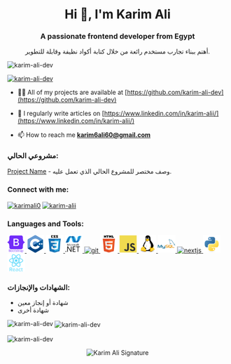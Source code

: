 <h1 align="center">Hi 👋, I'm Karim Ali</h1>
<h3 align="center">A passionate frontend developer from Egypt</h3>

<p align="center">أهتم ببناء تجارب مستخدم رائعة من خلال كتابة أكواد نظيفة وقابلة للتطوير.</p>

<p align="left"> <img src="https://komarev.com/ghpvc/?username=karim-ali-dev&label=Profile%20views&color=0e75b6&style=flat" alt="karim-ali-dev" /> </p>

<p align="left"> <a href="https://github.com/ryo-ma/github-profile-trophy"><img src="https://github-profile-trophy.vercel.app/?username=karim-ali-dev" alt="karim-ali-dev" /></a> </p>

- 👨‍💻 All of my projects are available at [https://github.com/karim-ali-dev](https://github.com/karim-ali-dev)

- 📝 I regularly write articles on [https://www.linkedin.com/in/karim-alii/](https://www.linkedin.com/in/karim-alii/)

- 📫 How to reach me **karim6ali60@gmail.com**

<h3 align="left">مشروعي الحالي:</h3>
<p align="left">
  <a href="https://github.com/karim-ali-dev/your-project" target="_blank">Project Name</a> - وصف مختصر للمشروع الحالي الذي تعمل عليه.
</p>

<h3 align="left">Connect with me:</h3>
<p align="left">
  <a href="https://twitter.com/karimali0" target="blank"><img align="center" src="https://raw.githubusercontent.com/rahuldkjain/github-profile-readme-generator/master/src/images/icons/Social/twitter.svg" alt="karimali0" height="30" width="40" /></a>
  <a href="https://linkedin.com/in/karim-alii" target="blank"><img align="center" src="https://raw.githubusercontent.com/rahuldkjain/github-profile-readme-generator/master/src/images/icons/Social/linked-in-alt.svg" alt="karim-alii" height="30" width="40" /></a>
</p>

<h3 align="left">Languages and Tools:</h3>
<p align="left">
  <a href="https://getbootstrap.com" target="_blank" rel="noreferrer"> <img src="https://raw.githubusercontent.com/devicons/devicon/master/icons/bootstrap/bootstrap-plain-wordmark.svg" alt="bootstrap" width="40" height="40"/> </a>
  <a href="https://www.w3schools.com/cpp/" target="_blank" rel="noreferrer"> <img src="https://raw.githubusercontent.com/devicons/devicon/master/icons/cplusplus/cplusplus-original.svg" alt="cplusplus" width="40" height="40"/> </a>
  <a href="https://www.w3schools.com/css/" target="_blank" rel="noreferrer"> <img src="https://raw.githubusercontent.com/devicons/devicon/master/icons/css3/css3-original-wordmark.svg" alt="css3" width="40" height="40"/> </a>
  <a href="https://dotnet.microsoft.com/" target="_blank" rel="noreferrer"> <img src="https://raw.githubusercontent.com/devicons/devicon/master/icons/dot-net/dot-net-original-wordmark.svg" alt="dotnet" width="40" height="40"/> </a>
  <a href="https://git-scm.com/" target="_blank" rel="noreferrer"> <img src="https://www.vectorlogo.zone/logos/git-scm/git-scm-icon.svg" alt="git" width="40" height="40"/> </a>
  <a href="https://www.w3.org/html/" target="_blank" rel="noreferrer"> <img src="https://raw.githubusercontent.com/devicons/devicon/master/icons/html5/html5-original-wordmark.svg" alt="html5" width="40" height="40"/> </a>
  <a href="https://developer.mozilla.org/en-US/docs/Web/JavaScript" target="_blank" rel="noreferrer"> <img src="https://raw.githubusercontent.com/devicons/devicon/master/icons/javascript/javascript-original.svg" alt="javascript" width="40" height="40"/> </a>
  <a href="https://www.linux.org/" target="_blank" rel="noreferrer"> <img src="https://raw.githubusercontent.com/devicons/devicon/master/icons/linux/linux-original.svg" alt="linux" width="40" height="40"/> </a>
  <a href="https://www.mysql.com/" target="_blank" rel="noreferrer"> <img src="https://raw.githubusercontent.com/devicons/devicon/master/icons/mysql/mysql-original-wordmark.svg" alt="mysql" width="40" height="40"/> </a>
  <a href="https://nextjs.org/" target="_blank" rel="noreferrer"> <img src="https://cdn.worldvectorlogo.com/logos/nextjs-2.svg" alt="nextjs" width="40" height="40"/> </a>
  <a href="https://www.python.org" target="_blank" rel="noreferrer"> <img src="https://raw.githubusercontent.com/devicons/devicon/master/icons/python/python-original.svg" alt="python" width="40" height="40"/> </a>
  <a href="https://reactjs.org/" target="_blank" rel="noreferrer"> <img src="https://raw.githubusercontent.com/devicons/devicon/master/icons/react/react-original-wordmark.svg" alt="react" width="40" height="40"/> </a>
</p>

<h3 align="left">الشهادات والإنجازات:</h3>
<ul>
  <li>شهادة أو إنجاز معين</li>
  <li>شهادة أخرى</li>
</ul>

<p><img align="left" src="https://github-readme-stats.vercel.app/api/top-langs?username=karim-ali-dev&show_icons=true&locale=en&layout=compact" alt="karim-ali-dev" /></p>

<p>&nbsp;<img align="center" src="https://github-readme-stats.vercel.app/api?username=karim-ali-dev&show_icons=true&locale=en" alt="karim-ali-dev" /></p>

<p><img align="center" src="https://github-readme-streak-stats.herokuapp.com/?user=karim-ali-dev&" alt="karim-ali-dev" /></p>

<p align="center">
  <img src="https://example.com/signature.png" alt="Karim Ali Signature" width="100">
</p>
